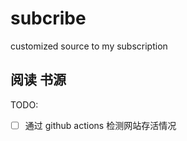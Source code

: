 # subcribe
customized source to my subscription

##  阅读 书源

TODO:  

- [ ] 通过 github actions 检测网站存活情况

